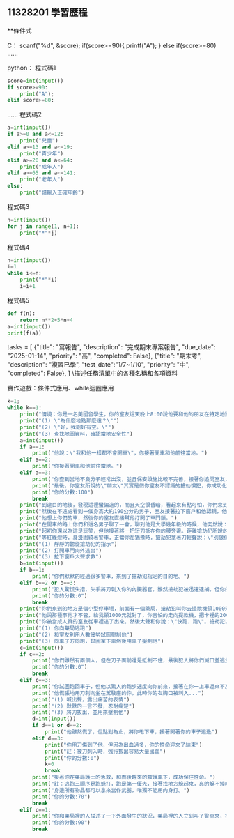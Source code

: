 ## 11328201 學習歷程
**條件式


C：
scanf("%d", &score);
if(score>=90){
    printf("A");
}
else if(score>=80)
......

python：
程式碼1
```python
score=int(input())
if score>=90:
    print("A");
elif score>=80:
```
......
程式碼2
```python
a=int(input())
if a>=0 and a<=12:
    print("兒童")
elif a>=13 and a<=19:
    print("青少年")
elif a>=20 and a<=64:
    print("成年人")
elif a>=65 and a<=141:
    print("老年人")
else:
    print("請輸入正確年齡")
```
程式碼3
```python
n=int(input())
for j in range(1, n+1):
    print("*"*j)
```
程式碼4
```python
n=int(input())
i=1
while i<=n:
    print("*"*i)
    i=i+1
```
程式碼5
```python
def f(n):
    return n**2+5*n+4
a=int(input())
print(f(a))
```
tasks = [
    {"title": "寫報告", "description": "完成期末專案報告", "due_date": "2025-01-14", "priority": "高", "completed": False},
    {"title": "期末考", "description": "複習已學", "test_date":"1/7~1/10", "priority": "中", "completed": False},
]
\\描述任務清單中的各種名稱和各項資料

實作遊戲：條件式應用、while迴圈應用
```python
k=1;
while k==1:
    print("情境：你是一名美國留學生，你的室友這天晚上8:00說他要和他的朋友在特定地點交易，車程需要30分鐘，他希望你開車載他。")
    print("(1) \"為什麼地點那麼遠？\"")
    print("(2) \"好，我剛好有空。\"")
    print("(3) 查找地圖資料，確認當地安全性")
    a=int(input())
    if a==1:
        print("他說：\"我和他一樣都不會開車\"，你接著開車和他前往當地。")
    elif a==2:
        print("你接著開車和他前往當地。")
    elif a==3:
        print("你查到當地不良分子經常出沒，並且保安設施比較不完善，接著你追問室友，發現他太執著於利益差點帶著你一起踏入危險。")
        print("最後，你室友所說的\"朋友\"其實是個你室友不認識的搶劫慣犯，你成功化險為夷。")
        print("你的分數:100")
        break
    print("到達目的地後，發現這裡蠻偏遠的，而且天空很昏暗，看起來有點可怕，你們來到一處除了一家便利商店，四周幾乎沒有建築物的地方")
    print("然後在不遠處看到一個身高大約190公分的男子，室友接著拉下窗戶和他認親，他說覺得在這裡交易很奇怪，想換個地方。")
    print("他想上你們的車，然後你的室友直接幫他打開了車門鎖。")
    print("在開車的路上你們和這名男子聊了一會，聊到他是大學幾年級的時候，他突然說：\"我不是大學生，而是搶劫犯，你們現在被搶了。\"")
    print("起初你還以為這是玩笑，但他接著將一把短刀抵在你的腰旁邊。距離搶劫犯所說的目的地還有點距離，且不知為何，路上碰到很多警車。")
    print("等紅綠燈時，身邊圍繞著警車，正當你在猶豫時，搶劫犯拿著刀輕聲說：\"別做傻事\"。")
    print("(1) 靜靜的聽從搶劫犯的指示")
    print("(2) 打開車門向外逃出")
    print("(3) 拉下窗戶大聲求救")
    b=int(input())
    if b==1:
        print("你們默默的經過很多警車，來到了搶劫犯指定的目的地。")
    elif b==2 or b==3:
        print("犯人驚慌失措，失手將刀刺入你的內臟器官，雖然搶劫犯被迅速逮捕，但你的性命也迎來了結束。")
        print("你的分數:0")
        break
    print("你們來到的地方是個小型停車場，前面有一個藥局，搶劫犯叫你去提款機領1000元，你和他說你只有200元。")
    print("他說那種事他才不管，給我領1000元就對了，你害怕的走向提款機，把卡裡的200元領了出來，接著準備回車上時。")
    print("你被當成人質的室友從車裡逃了出來，然後大聲和你說：\"快跑、跑\"。搶劫犯以飛快的腳步追著你的室友，接下來...")
    print("(1) 你向藥局逃跑")
    print("(2) 和室友利用人數優勢試圖壓制他")
    print("(3) 向車子方向跑，試圖拿下車然後用車子壓制他")
    c=int(input())
    if c==2:
        print("你們雖然有兩個人，但在刀子面前還是抵制不住，最後犯人將你們滅口並逃生")
        print("你的分數:0")
        break
    elif c==3:
        print("你試圖跑回車子，但他以驚人的跑步速度向你前來，接著在你一上車還來不及 關上車門，他就抵住車門。")
        print("他慌張地用刀刺向坐在駕駛座的你，此時你的右胸口被刺入...")
        print("(1) 喊出聲，露出痛苦的表情")
        print("(2) 默默的一言不發，忍耐痛楚")
        print("(3) 將刀拔出，並用來壓制他")
        d=int(input())
        if d==1 or d==2:
            print("他雖然慌了，但點到為止，將你甩下車，接著開著你的車子逃逸")
        elif d==3:
            print("你用刀傷到了他，但因為出血過多，你的性命迎來了結束")
            print("註：被刀刺入時，強行拔出容易大量出血")
            print("你的分數:0")
            k=0
            break
        print("接著你在藥局護士的急救，和而後趕來的救護車下，成功保住性命。")
        print("註：逃跑三順序是跑躲打，跑是第一優先，接著找地方躲起來，真的躲不掉時才打，但\"打\"的禁忌是肉搏。")
        print("身邊所有物品都可以拿來當作武器，唯獨不能用肉身打。")
        print("你的分數:70")
        break
    elif c==1:
        print("你和藥局裡的人描述了一下外面發生的狀況，藥局裡的人立刻叫了警車來，接著他開著你的車子逃逸。")
        print("你的分數:90")
        break
```